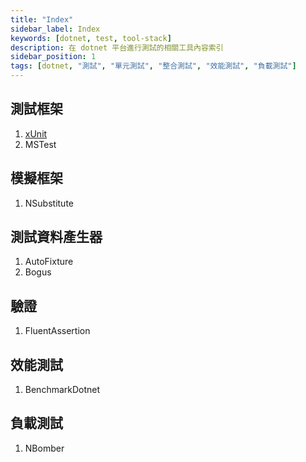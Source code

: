 ```yaml
---
title: "Index"
sidebar_label: Index
keywords: [dotnet, test, tool-stack]
description: 在 dotnet 平台進行測試的相關工具內容索引
sidebar_position: 1
tags: [dotnet, "測試", "單元測試", "整合測試", "效能測試", "負載測試"]
---
```


## 測試框架
1. [xUnit](../tool-stack/framework/01_xUnit.md)
2. MSTest

## 模擬框架
1. NSubstitute

## 測試資料產生器
1. AutoFixture
2. Bogus

## 驗證
1. FluentAssertion

## 效能測試
1. BenchmarkDotnet

## 負載測試
1. NBomber
